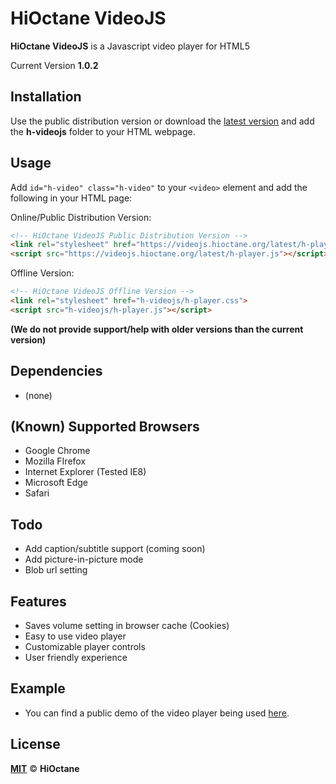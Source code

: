 # HiOctane VideoJS 
**HiOctane VideoJS** is a Javascript video player for HTML5

Current Version **1.0.2**


## Installation
Use the public distribution version or download the [latest version](https://github.com/mist8kengas/hioctane-videojs/releases/latest) and add the **h-videojs** folder to your HTML webpage.

## Usage
Add `id="h-video" class="h-video"` to your `<video>` element and add the following in your HTML page:

Online/Public Distribution Version:
```html
<!-- HiOctane VideoJS Public Distribution Version -->
<link rel="stylesheet" href="https://videojs.hioctane.org/latest/h-player.css">
<script src="https://videojs.hioctane.org/latest/h-player.js"></script>
```

Offline Version:
```html
<!-- HiOctane VideoJS Offline Version -->
<link rel="stylesheet" href="h-videojs/h-player.css">
<script src="h-videojs/h-player.js"></script>
```

**(We do not provide support/help with older versions than the current version)**

## Dependencies
- (none)

## (Known) Supported Browsers
- Google Chrome
- Mozilla FIrefox
- Internet Explorer (Tested IE8)
- Microsoft Edge
- Safari

## Todo
- Add caption/subtitle support (coming soon)
- Add picture-in-picture mode
- Blob url setting

## Features
- Saves volume setting in browser cache (Cookies)
- Easy to use video player
- Customizable player controls
- User friendly experience

## Example
- You can find a public demo of the video player being used [here](https://videojs.hioctane.org/example).

## License
**[MIT](https://choosealicense.com/licenses/mit/)** &copy; **HiOctane**
